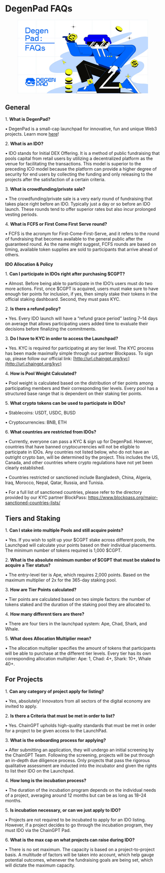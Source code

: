 # DegenPad FAQs

<figure><img src="../../.gitbook/assets/image (2).png" alt=""><figcaption></figcaption></figure>

## **General** <a href="#add7" id="add7"></a>

1\. **What is DegenPad?**

• DegenPad is a small-cap launchpad for innovative, fun and unique Web3 projects. Learn more [here](https://medium.com/@degenpad/announcing-degenpad-a-launchpad-designed-by-degens-for-degens-c6ca7a044ba7)!

2\. **What is an IDO?**

• IDO stands for Initial DEX Offering. It is a method of public fundraising that pools capital from retail users by utilizing a decentralized platform as the venue for facilitating the transactions. This model is superior to the preceding ICO model because the platform can provide a higher degree of security for end users by collecting the funding and only releasing to the projects after the satisfaction of a certain criteria.

3\. **What is crowdfunding/private sale?**

• The crowdfunding/private sale is a very early round of fundraising that takes place right before an IDO. Typically just a day or so before an IDO launch. These rounds tend to offer superior rates but also incur prolonged vesting periods.

4\. **What is FCFS or First Come First Serve round?**

• FCFS is the acronym for First-Come-First-Serve, and it refers to the round of fundraising that becomes available to the general public after the guaranteed round. As the name might suggest, FCFS rounds are based on timing, available token supplies are sold to participants that arrive ahead of others.

**IDO Allocation & Policy**

1\. **Can I participate in IDOs right after purchasing $CGPT?**

• Almost. Before being able to participate in the IDO’s users must do two more actions. First, once $CGPT is acquired, users must make sure to have enough tier points for inclusion, if yes, then simply stake their tokens in the official staking dashboard. Second, they must pass KYC.

2\. **Is there a refund policy?**

• Yes. Every IDO launch will have a “refund grace period” lasting 7–14 days on average that allows participating users added time to evaluate their decisions before finalizing the commitments.

3\. **Do I have to KYC in order to access the Launchpad?**

• Yes. KYC is required for participating at any tier level. The KYC process has been made maximally simple through our partner Blockpass. To sign up, please follow our official link: [http://url.chaingpt.org/kyc](http://url.chaingpt.org/kyc)

4\. **How is Pool Weight Calculated?**

• Pool weight is calculated based on the distribution of tier points among participating members and their corresponding tier levels. Every pool has a structured base range that is dependent on their staking tier points.

5\. **What crypto tokens can be used to participate in IDOs?**

• Stablecoins: USDT, USDC, BUSD

• Cryptocurrencies: BNB, ETH

6\. **What countries are restricted from IDOs?**

• Currently, everyone can pass a KYC & sign up for DegenPad. However, countries that have banned cryptocurrencies will not be eligible to participate in IDOs. Any countries not listed below, who do not have an outright crypto ban, will be determined by the project. This includes the US, Canada, and other countries where crypto regulations have not yet been clearly established.

• Countries restricted or sanctioned include Bangladesh, China, Algeria, Iraq, Morocco, Nepal, Qatar, Russia, and Tunisia.

• For a full list of sanctioned countries, please refer to the directory provided by our KYC partner BlockPass: https://www.blockpass.org/major-sanctioned-countries-lists/

## **Tiers and Staking** <a href="#id-3776" id="id-3776"></a>

1\. **Can I stake into multiple Pools and still acquire points?**

• Yes. If you wish to split up your $CGPT stake across different pools, the Launchpad will calculate your points based on their individual placements. The minimum number of tokens required is 1,000 $CGPT.

2\. **What is the absolute minimum number of $CGPT that must be staked to acquire a Tier status?**

• The entry-level tier is Ape, which requires 2,000 points. Based on the maximum multiplier of 2x for the 365-day staking pool.

3\. **How are Tier Points calculated?**

• Tier points are calculated based on two simple factors: the number of tokens staked and the duration of the staking pool they are allocated to.

4\. **How many different tiers are there?**

• There are four tiers in the launchpad system: Ape, Chad, Shark, and Whale.

5\. **What does Allocation Multiplier mean?**

• The allocation multiplier specifies the amount of tokens that participants will be able to purchase at the different tier levels. Every tier has its own corresponding allocation multiplier: Ape: 1, Chad: 4+, Shark: 10+, Whale 40+.

## **For Projects** <a href="#id-36fe" id="id-36fe"></a>

1\. **Can any category of project apply for listing?**

• Yes, absolutely! Innovators from all sectors of the digital economy are invited to apply.

2\. **Is there a Criteria that must be met in order to list?**

• Yes. ChainGPT upholds high-quality standards that must be met in order for a project to be given access to the LaunchPad.

3\. **What is the onboarding process for applying?**

• After submitting an application, they will undergo an initial screening by the ChainGPT Team. Following the screening, projects will be put through an in-depth due diligence process. Only projects that pass the rigorous qualitative assessment are inducted into the incubator and given the rights to list their IDO on the Launchpad.

4\. **How long is the incubation process?**

• The duration of the incubation program depends on the individual needs of a project, averaging around 12 months but can be as long as 18–24 months.

5\. **Is incubation necessary, or can we just apply to IDO?**

• Projects are not required to be incubated to apply for an IDO listing. However, if a project decides to go through the incubation program, they must IDO via the ChainGPT Pad.

6\. **What is the max cap on what projects can raise during IDO?**

• There is no set maximum. The capacity is based on a project-to-project basis. A multitude of factors will be taken into account, which help gauge potential outcomes, whenever the fundraising goals are being set, which will dictate the maximum capacity.

[\
](https://medium.com/@degenpad?source=post\_page-----9f6773ae1b3d--------------------------------)
